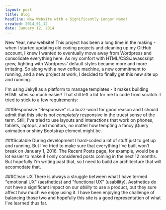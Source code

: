 ```yaml
---
layout: post
title: Blog
headline: New Website with a Significantly Longer Name!
created: 2014_01_12
date: January 12, 2014
---
```

New Year, new website! This project has been a long time in the making - when I started updating old coding projects and cleaning up my GitHub account, I knew I wanted to eventually move away from Wordpress and consolidate everything here. As my comfort with HTML/CSS/Javascsript grew, fighting with Wordpress' default styles became more and more irritating. So along with a new coffee machine, a new commitment to running, and a new project at work, I decided to finally get this new site up and running. 

I'm using Jekyll as a platform to manage templates - it makes building HTML sites _so_ much easier! That still left a lot for me to code from scratch. I tried to stick to a few requirements:

###Responsive
"Responsive" is a buzz-word for good reason and I should admit that this site is not _completely_ responsive in the truest sense of the term. Still, I've tried to use layouts and interactions that work on phones, tablets, laptops, and monitors, no matter how tempting a fancy jQuery animation or shiny Bootstrap element might be.

###Scalable
During development I hard-coded a lot of stuff just to get up and running. But I've tried to make sure that everything I've built won't break on January 1, 2016. The Recent Posts page, for example, would be a lot easier to make if I only considered posts coming in the next 12 months. But hopefully I'm writing past that, so I need to build an architecture that will accomodate that.

###Clean UX
There is always a struggle between what I have termed "emotional UX" (aesthetics) and "functional UX" (usability). Aesthetics do not have a significant impact on our _ability_ to use a product, but they sure affect how much we enjoy using it. I have been enjoying the challenge of balancing those two and hopefully this site is a good representation of what I've learned thus far.
